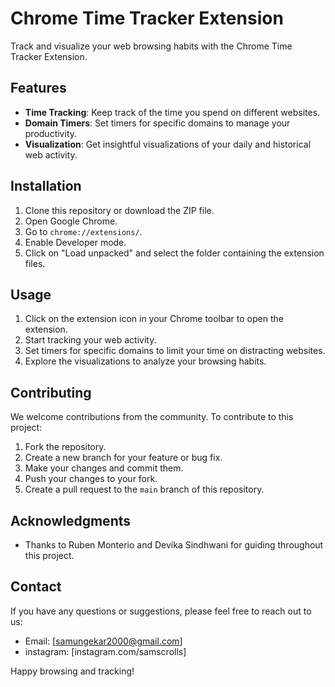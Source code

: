 # Chrome Time Tracker Extension

Track and visualize your web browsing habits with the Chrome Time Tracker Extension.

## Features

- **Time Tracking**: Keep track of the time you spend on different websites.
- **Domain Timers**: Set timers for specific domains to manage your productivity.
- **Visualization**: Get insightful visualizations of your daily and historical web activity.

## Installation

1. Clone this repository or download the ZIP file.
2. Open Google Chrome.
3. Go to `chrome://extensions/`.
4. Enable Developer mode.
5. Click on "Load unpacked" and select the folder containing the extension files.

## Usage

1. Click on the extension icon in your Chrome toolbar to open the extension.
2. Start tracking your web activity.
3. Set timers for specific domains to limit your time on distracting websites.
4. Explore the visualizations to analyze your browsing habits.

## Contributing

We welcome contributions from the community. To contribute to this project:

1. Fork the repository.
2. Create a new branch for your feature or bug fix.
3. Make your changes and commit them.
4. Push your changes to your fork.
5. Create a pull request to the `main` branch of this repository.

## Acknowledgments

- Thanks to Ruben Monterio and Devika Sindhwani for guiding throughout this project.

## Contact

If you have any questions or suggestions, please feel free to reach out to us:

- Email: [samungekar2000@gmail.com]
- instagram: [instagram.com/samscrolls]

Happy browsing and tracking!

